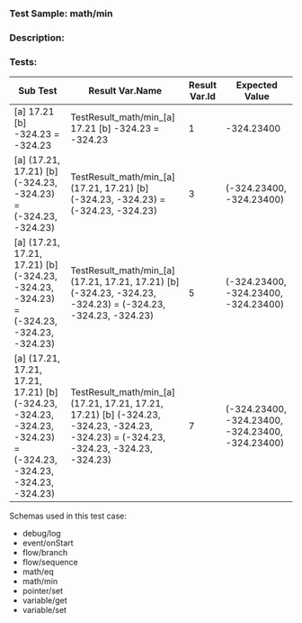 ### **Test Sample:** math/min
### **Description:** 

### Tests:
| Sub Test | Result Var.Name | Result Var.Id | Expected Value
| ----------- | ----------- | ----------- |----------- |
| [a] 17.21 [b] -324.23 = -324.23 | TestResult_math/min_[a] 17.21 [b] -324.23 = -324.23 | 1 | -324.23400
| [a] (17.21, 17.21) [b] (-324.23, -324.23) = (-324.23, -324.23) | TestResult_math/min_[a] (17.21, 17.21) [b] (-324.23, -324.23) = (-324.23, -324.23) | 3 | (-324.23400, -324.23400)
| [a] (17.21, 17.21, 17.21) [b] (-324.23, -324.23, -324.23) = (-324.23, -324.23, -324.23) | TestResult_math/min_[a] (17.21, 17.21, 17.21) [b] (-324.23, -324.23, -324.23) = (-324.23, -324.23, -324.23) | 5 | (-324.23400, -324.23400, -324.23400)
| [a] (17.21, 17.21, 17.21, 17.21) [b] (-324.23, -324.23, -324.23, -324.23) = (-324.23, -324.23, -324.23, -324.23) | TestResult_math/min_[a] (17.21, 17.21, 17.21, 17.21) [b] (-324.23, -324.23, -324.23, -324.23) = (-324.23, -324.23, -324.23, -324.23) | 7 | (-324.23400, -324.23400, -324.23400, -324.23400)

Schemas used in this test case:
- debug/log
- event/onStart
- flow/branch
- flow/sequence
- math/eq
- math/min
- pointer/set
- variable/get
- variable/set
